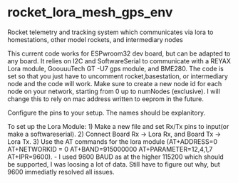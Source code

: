 # rocket_lora_mesh_gps_env
 Rocket telemetry and tracking system which communicates via lora to homestations, other model rockets, and intermediary nodes

 This current code works for ESPwroom32 dev board, but can be adapted to any board. It relies on I2C and SoftwareSerial to communicate with a REYAX Lora module, GoouuuTech GT -U7 gps module, and BME280.
 The code is set so that you just have to uncomment rocket,basestation, or intermediary node and the code will work. Make sure to create a new node id for each node on your network, starting from 0 up to numNodes (exclusive). I will change this to rely on mac address written to eeprom in the future.

 Configure the pins to your setup. The names should be explanitory.
 
 To set up the Lora Module:
    1) Make a new file and set Rx/Tx pins to input(or make a softwareserial).
    2) Connect Board Rx -> Lora Rx, and Board Tx -> Lora Tx. 
    3) Use the AT commands for the lora module (AT+ADDRESS=0  AT+NETWORKID = 0 AT+BAND=915000000 AT+PARAMETER=12,4,1,7 AT+IPR=9600). 
          - I used 9600 BAUD as at the higher 115200 which should be supported, I was loosing a lot of data. Still have to figure out why, but 9600 immediatly resolved all issues. 
  

